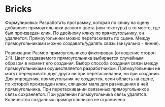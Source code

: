 # Bricks
 
Формулировка:
Разработать программу, которая по клику на сцену добавляет
прямоугольники разного цвета (или текстуры) в то место, где был
произведен клик. По двойному клику по прямоугольнику, он удаляется.
Прямоугольники можно перетаскивать по сцене. Между прямоугольниками
можно создавать/удалять связь (визуально - линия).

Реализация:
Размер прямоугольников фиксирован (отношение сторон 2:1).
Цвет создаваемого прямоугольника выбирается случайным образом в
момент его создания.
Выбор способа создания связи между прямоугольниками осуществляется
разработчиком.
Прямоугольники не могут перекрывать друг друга ни при перетаскивании, ни
при создании.
Для упрощения, прямоугольник не создается, если область на сцене, по
которой произведен клик, слишком мала для размещения в ней
прямоугольника.
При перетаскивании связанных прямоугольников связь сохраняется.
При удалении прямоугольника связь удалятся.
Количество созданных прямоугольников не ограничено.
